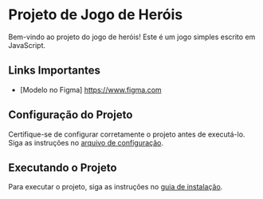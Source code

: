# Projeto de Jogo de Heróis

Bem-vindo ao projeto do jogo de heróis! Este é um jogo simples escrito em JavaScript.

## Links Importantes

- [Modelo no Figma] https://www.figma.com

## Configuração do Projeto

Certifique-se de configurar corretamente o projeto antes de executá-lo. Siga as instruções no [arquivo de configuração](config/README.md).

## Executando o Projeto

Para executar o projeto, siga as instruções no [guia de instalação](install/README.md).

